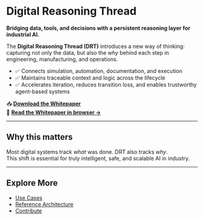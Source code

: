 # Digital Reasoning Thread

**Bridging data, tools, and decisions with a persistent reasoning layer for industrial AI.**

The **Digital Reasoning Thread (DRT)** introduces a new way of thinking: capturing not only the data, but also the *why* behind each step in engineering, manufacturing, and operations.

- ✅ Connects simulation, automation, documentation, and execution
- ✅ Maintains traceable context and logic across the lifecycle
- ✅ Accelerates iteration, reduces transition loss, and enables trustworthy agent-based systems

📥 **[Download the Whitepaper](./pdf/digital-reasoning-thread-whitepaper.pdf)**  
📄 **[Read the Whitepaper in browser →](./whitepaper.md)**

---

## Why this matters

Most digital systems track *what* was done. DRT also tracks *why*.  
This shift is essential for truly intelligent, safe, and scalable AI in industry.

---

## Explore More

- [Use Cases](#)
- [Reference Architecture](#)
- [Contribute](#)
